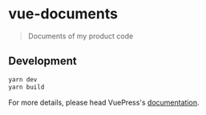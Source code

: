# vue-documents

> Documents of my product code

## Development

```bash
yarn dev
yarn build
```

For more details, please head VuePress's [documentation](https://v1.vuepress.vuejs.org/).

